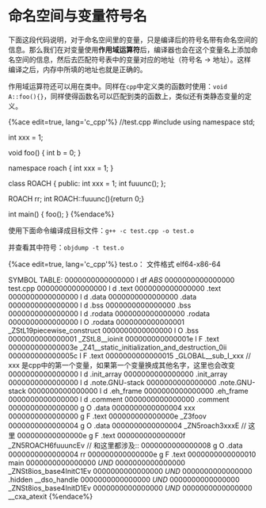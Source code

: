 # 命名空间与变量符号名

下面这段代码说明，对于命名空间里的变量，只是编译后的符号名带有命名空间的信息。那么我们在对变量使用**作用域运算符**后，编译器也会在这个变量名上添加命名空间的信息，然后去匹配符号表中的变量对应的地址（符号名 -> 地址）。这样编译之后，内存中所填的地址也就是正确的。

作用域运算符还可以用在类中。同样在`cpp`中定义类的函数时使用：`void A::foo(){}`，同样使得函数名可以匹配到类的函数上，类似还有类静态变量的定义。

{%ace edit=true, lang='c_cpp'%}
//test.cpp
#include<iostream>
using namespace std;

int xxx = 1;

void foo()
{
    int b = 0;
}

namespace roach
{
    int xxx = 1;
}

class ROACH
{
public:
    int xxx = 1;
    int fuuunc();
};

ROACH rr;
int ROACH::fuuunc(){return 0;}

int main()
{
    foo();
}
{%endace%}

使用下面命令编译成目标文件：`g++ -c test.cpp -o test.o`

并查看其中符号：`objdump -t test.o`

{%ace edit=true, lang='c_cpp'%}
test.o：     文件格式 elf64-x86-64

SYMBOL TABLE:
0000000000000000 l    df *ABS*	0000000000000000 test.cpp
0000000000000000 l    d  .text	0000000000000000 .text
0000000000000000 l    d  .data	0000000000000000 .data
0000000000000000 l    d  .bss	0000000000000000 .bss
0000000000000000 l    d  .rodata	0000000000000000 .rodata
0000000000000000 l     O .rodata	0000000000000001 _ZStL19piecewise_construct
0000000000000000 l     O .bss	0000000000000001 _ZStL8__ioinit
000000000000001e l     F .text	000000000000003e _Z41__static_initialization_and_destruction_0ii
000000000000005c l     F .text	0000000000000015 _GLOBAL__sub_I_xxx  // xxx 是cpp中的第一个变量，如果第一个变量换成其他名字，这里也会改变
0000000000000000 l    d  .init_array	0000000000000000 .init_array
0000000000000000 l    d  .note.GNU-stack	0000000000000000 .note.GNU-stack
0000000000000000 l    d  .eh_frame	0000000000000000 .eh_frame
0000000000000000 l    d  .comment	0000000000000000 .comment
0000000000000000 g     O .data	0000000000000004 xxx
0000000000000000 g     F .text	000000000000000e _Z3foov
0000000000000004 g     O .data	0000000000000004 _ZN5roach3xxxE      // 这里
000000000000000e g     F .text	000000000000000f _ZN5ROACH6fuuuncEv  // 和这里都涉及::
0000000000000008 g     O .data	0000000000000004 rr
000000000000000e g     F .text	0000000000000010 main
0000000000000000         *UND*	0000000000000000 _ZNSt8ios_base4InitC1Ev
0000000000000000         *UND*	0000000000000000 .hidden __dso_handle
0000000000000000         *UND*	0000000000000000 _ZNSt8ios_base4InitD1Ev
0000000000000000         *UND*	0000000000000000 __cxa_atexit
{%endace%}